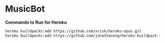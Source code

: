# MusicBot

__Commands to Run for Heroku__
```bash
heroku buildpacks:add https://github.com/xrisk/heroku-opus.git
heroku buildpacks:add https://github.com/jonathanong/heroku-buildpack-ffmpeg-latest.git
```